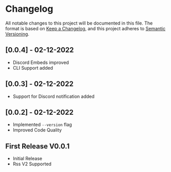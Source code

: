 # Changelog

All notable changes to this project will be documented in this file. The format is based on [Keep a Changelog](https://keepachangelog.com/en/1.0.0/), and this project adheres to [Semantic Versioning](https://semver.org/spec/v2.0.0.html).


## [0.0.4] - 02-12-2022

- Discord Embeds improved
- CLI Support added

## [0.0.3] - 02-12-2022

- Support for Discord notification added

## [0.0.2] - 02-12-2022

- Implemented `--version` flag
- Improved Code Quality

## First Release V0.0.1

-  Initial Release
-  Rss V2 Supported

